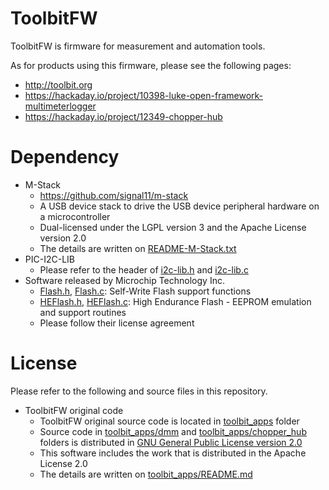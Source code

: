 # ToolbitFW

ToolbitFW is firmware for measurement and automation tools.

As for products using this firmware, please see the following pages:
- http://toolbit.org
- https://hackaday.io/project/10398-luke-open-framework-multimeterlogger
- https://hackaday.io/project/12349-chopper-hub

# Dependency

- M-Stack
  - https://github.com/signal11/m-stack
  - A USB device stack to drive the USB device peripheral hardware on a microcontroller
  - Dual-licensed under the LGPL version 3 and the Apache License version 2.0
  - The details are written on [README-M-Stack.txt](README-M-Stack.txt)
- PIC-I2C-LIB
  - Please refer to the header of [i2c-lib.h](toolbit_apps/lib/i2c-lib.h) and [i2c-lib.c](toolbit_apps/lib/i2c-lib.c)
- Software released by Microchip Technology Inc.
  - [Flash.h](toolbit_apps/lib/Flash.h), [Flash.c](toolbit_apps/lib/Flash.h): Self-Write Flash support functions
  - [HEFlash.h](toolbit_apps/lib/HEFlash.h), [HEFlash.c](toolbit_apps/lib/HEFlash.c): High Endurance Flash - EEPROM emulation and support routines
  - Please follow their license agreement

# License

Please refer to the following and source files in this repository.

- ToolbitFW original code
  - ToolbitFW original source code is located in [toolbit_apps](toolbit_apps) folder
  - Source code in [toolbit_apps/dmm](toolbit_apps/dmm) and [toolbit_apps/chopper_hub](toolbit_apps/chopper_hub) folders is distributed in [GNU General Public License version 2.0](toolbit_apps/LICENSE)
  - This software includes the work that is distributed in the Apache License 2.0
  - The details are written on [toolbit_apps/README.md](toolbit_apps/README.md)
